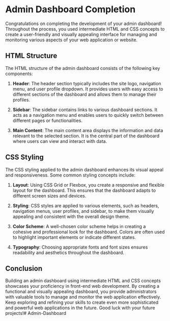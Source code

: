 # Admin Dashboard Completion

Congratulations on completing the development of your admin dashboard! Throughout the process, you used intermediate HTML and CSS concepts to create a user-friendly and visually appealing interface for managing and monitoring various aspects of your web application or website.

## HTML Structure

The HTML structure of the admin dashboard consists of the following key components:

1. **Header**: The header section typically includes the site logo, navigation menu, and user profile dropdown. It provides users with easy access to different sections of the dashboard and allows them to manage their profiles.

2. **Sidebar**: The sidebar contains links to various dashboard sections. It acts as a navigation menu and enables users to quickly switch between different pages or functionalities.

3. **Main Content**: The main content area displays the information and data relevant to the selected section. It is the central part of the dashboard where users can view and interact with data.

## CSS Styling

The CSS styling applied to the admin dashboard enhances its visual appeal and responsiveness. Some common styling concepts include:

1. **Layout**: Using CSS Grid or Flexbox, you create a responsive and flexible layout for the dashboard. This ensures that the dashboard adapts to different screen sizes and devices.

2. **Styling**: CSS styles are applied to various elements, such as headers, navigation menus, user profiles, and sidebar, to make them visually appealing and consistent with the overall design theme.

3. **Color Scheme**: A well-chosen color scheme helps in creating a cohesive and professional look for the dashboard. Colors are often used to highlight important elements or indicate different states.

4. **Typography**: Choosing appropriate fonts and font sizes ensures readability and aesthetics throughout the dashboard.

## Conclusion

Building an admin dashboard using intermediate HTML and CSS concepts showcases your proficiency in front-end web development. By creating a functional and visually appealing dashboard, you provide administrators with valuable tools to manage and monitor the web application effectively. Keep exploring and refining your skills to create even more sophisticated and powerful web applications in the future. Good luck with your future projects!# Admin-Dashboard
